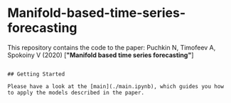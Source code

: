# Manifold-based-time-series-forecasting

This repository contains the code to the paper: Puchkin N, Timofeev A, Spokoiny V (2020) [**"Manifold based time series forecasting"**]

```

## Getting Started

Please have a look at the [main](./main.ipynb), which guides you how to apply the models described in the paper.
